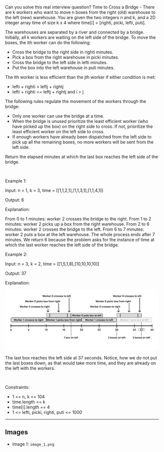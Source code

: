 Can you solve this real interview question? Time to Cross a Bridge - There are k workers who want to move n boxes from the right (old) warehouse to the left (new) warehouse. You are given the two integers n and k, and a 2D integer array time of size k x 4 where time[i] = [righti, picki, lefti, puti].

The warehouses are separated by a river and connected by a bridge. Initially, all k workers are waiting on the left side of the bridge. To move the boxes, the ith worker can do the following:

 * Cross the bridge to the right side in righti minutes.
 * Pick a box from the right warehouse in picki minutes.
 * Cross the bridge to the left side in lefti minutes.
 * Put the box into the left warehouse in puti minutes.

The ith worker is less efficient than the jth worker if either condition is met:

 * lefti + righti > leftj + rightj
 * lefti + righti == leftj + rightj and i > j

The following rules regulate the movement of the workers through the bridge:

 * Only one worker can use the bridge at a time.
 * When the bridge is unused prioritize the least efficient worker (who have picked up the box) on the right side to cross. If not, prioritize the least efficient worker on the left side to cross.
 * If enough workers have already been dispatched from the left side to pick up all the remaining boxes, no more workers will be sent from the left side.

Return the elapsed minutes at which the last box reaches the left side of the bridge.

 

Example 1:

Input: n = 1, k = 3, time = [[1,1,2,1],[1,1,3,1],[1,1,4,1]]

Output: 6

Explanation:


From 0 to 1 minutes: worker 2 crosses the bridge to the right.
From 1 to 2 minutes: worker 2 picks up a box from the right warehouse.
From 2 to 6 minutes: worker 2 crosses the bridge to the left.
From 6 to 7 minutes: worker 2 puts a box at the left warehouse.
The whole process ends after 7 minutes. We return 6 because the problem asks for the instance of time at which the last worker reaches the left side of the bridge.


Example 2:

Input: n = 3, k = 2, time = [[1,5,1,8],[10,10,10,10]]

Output: 37

Explanation:


![Example 1](./image_1.png)


The last box reaches the left side at 37 seconds. Notice, how we do not put the last boxes down, as that would take more time, and they are already on the left with the workers.

 

Constraints:

 * 1 <= n, k <= 104
 * time.length == k
 * time[i].length == 4
 * 1 <= lefti, picki, righti, puti <= 1000

---

## Images

- Image 1: `image_1.png`
